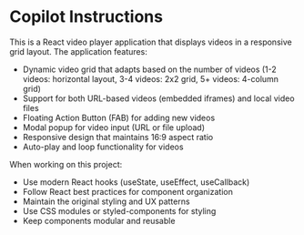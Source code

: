 # Copilot Instructions

<!-- Use this file to provide workspace-specific custom instructions to Copilot. For more details, visit https://code.visualstudio.com/docs/copilot/copilot-customization#_use-a-githubcopilotinstructionsmd-file -->

This is a React video player application that displays videos in a responsive grid layout. The application features:

- Dynamic video grid that adapts based on the number of videos (1-2 videos: horizontal layout, 3-4 videos: 2x2 grid, 5+ videos: 4-column grid)
- Support for both URL-based videos (embedded iframes) and local video files
- Floating Action Button (FAB) for adding new videos
- Modal popup for video input (URL or file upload)
- Responsive design that maintains 16:9 aspect ratio
- Auto-play and loop functionality for videos

When working on this project:

- Use modern React hooks (useState, useEffect, useCallback)
- Follow React best practices for component organization
- Maintain the original styling and UX patterns
- Use CSS modules or styled-components for styling
- Keep components modular and reusable
